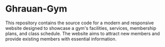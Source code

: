 # Ghrauan-Gym
This repository contains the source code for a modern and responsive website designed to showcase a gym's facilities, services, membership plans, and class schedule. The website aims to attract new members and provide existing members with essential information.
